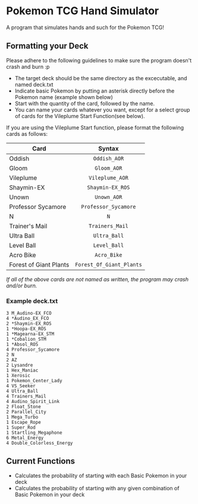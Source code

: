 # Pokemon TCG Hand Simulator
A program that simulates hands and such for the Pokemon TCG!

## Formatting your Deck

Please adhere to the following guidelines to make sure the program doesn't crash and burn :p

* The target deck should be the same directory as the excecutable, and named deck.txt
* Indicate basic Pokemon by putting an asterisk directly before the Pokemon name (example shown below)
* Start with the quantity of the card, followed by the name. 
* You can name your cards whatever you want, except for a select group of cards for the Vileplume Start Function(see below).

If you are using the Vileplume Start function, please format the following cards as follows:

| Card                   | Syntax                   |
| -----------------------|:------------------------:|
| Oddish                 | `Oddish_AOR`             |
| Gloom                  | `Gloom_AOR`              | 
| Vileplume              | `Vileplume_AOR`          |
| Shaymin-EX             | `Shaymin-EX_ROS`         |
| Unown                  | `Unown_AOR`              |
| Professor Sycamore     | `Professor_Sycamore`     |
| N                      | `N`                      |
| Trainer's Mail         | `Trainers_Mail`          |
| Ultra Ball             | `Ultra_Ball`             |
| Level Ball             | `Level_Ball`             |
| Acro Bike              | `Acro_Bike`              |
| Forest of Giant Plants | `Forest_Of_Giant_Plants` |

*If all of the above cards are not named as written, the program may crash and/or burn.*

### Example deck.txt

```
3 M_Audino-EX_FCO
4 *Audino_EX_FCO
2 *Shaymin-EX_ROS
1 *Hoopa-EX_ROS
1 *Magearna-EX_STM
1 *Cobalion_STM
1 *Absol_ROS
4 Professor_Sycamore
2 N
2 AZ
2 Lysandre
1 Hex_Maniac
1 Xerosic
1 Pokemon_Center_Lady
4 VS_Seeker
4 Ultra_Ball
4 Trainers_Mail
4 Audino_Spirit_Link
2 Float_Stone
2 Parallel_City
1 Mega_Turbo
1 Escape_Rope
1 Super_Rod
1 Startling_Megaphone
6 Metal_Energy
4 Double_Colorless_Energy
```

## Current Functions

* Calculates the probability of starting with each Basic Pokemon in your deck
* Calculates the probability of starting with any given combination of Basic Pokemon in your deck
